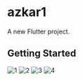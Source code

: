 # azkar1

A new Flutter project.

## Getting Started

![1](https://user-images.githubusercontent.com/26060332/170838320-d4bc0dca-76e4-495c-8d32-d3487955189a.PNG)
![2](https://user-images.githubusercontent.com/26060332/170838322-bbf665a4-1125-4a2b-9f29-d5b217bce243.PNG)
![3](https://user-images.githubusercontent.com/26060332/170838315-747d6375-87fc-47b2-87e8-f8a20fe19d93.PNG)
![4](https://user-images.githubusercontent.com/26060332/170838316-0818a0bf-8d58-45c7-913d-54b4b477406d.PNG)
